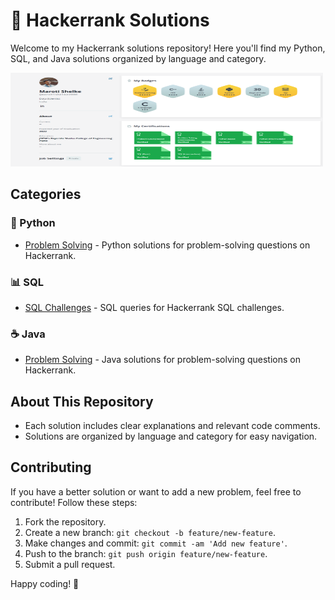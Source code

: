 # 🚀 Hackerrank Solutions

Welcome to my Hackerrank solutions repository! Here you'll find my Python, SQL, and Java solutions organized by language and category.

<img src="image/hacker-rank dashboard.png" alt="Dashboard 1" width=500 height=150>

## Categories

### 🐍 Python
- [Problem Solving](Python/ProblemSolving/) - Python solutions for problem-solving questions on Hackerrank.

### 📊 SQL
- [SQL Challenges](SQL/) - SQL queries for Hackerrank SQL challenges.

### ☕ Java
- [Problem Solving](Java/ProblemSolving/) - Java solutions for problem-solving questions on Hackerrank.

## About This Repository
- Each solution includes clear explanations and relevant code comments.
- Solutions are organized by language and category for easy navigation.

## Contributing

If you have a better solution or want to add a new problem, feel free to contribute! Follow these steps:
1. Fork the repository.
2. Create a new branch: `git checkout -b feature/new-feature`.
3. Make changes and commit: `git commit -am 'Add new feature'`.
4. Push to the branch: `git push origin feature/new-feature`.
5. Submit a pull request.

   
Happy coding! 🚀
